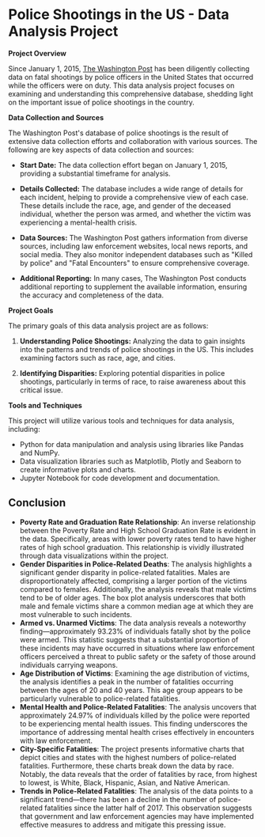 # Police Shootings in the US - Data Analysis Project

**Project Overview**

Since January 1, 2015, [The Washington Post](https://www.washingtonpost.com/) has been diligently collecting data on fatal shootings by police officers in the United States that occurred while the officers were on duty. This data analysis project focuses on examining and understanding this comprehensive database, shedding light on the important issue of police shootings in the country.

**Data Collection and Sources**

The Washington Post's database of police shootings is the result of extensive data collection efforts and collaboration with various sources. The following are key aspects of data collection and sources:

- **Start Date:** The data collection effort began on January 1, 2015, providing a substantial timeframe for analysis.

- **Details Collected:** The database includes a wide range of details for each incident, helping to provide a comprehensive view of each case. These details include the race, age, and gender of the deceased individual, whether the person was armed, and whether the victim was experiencing a mental-health crisis.

- **Data Sources:** The Washington Post gathers information from diverse sources, including law enforcement websites, local news reports, and social media. They also monitor independent databases such as "Killed by police" and "Fatal Encounters" to ensure comprehensive coverage.

- **Additional Reporting:** In many cases, The Washington Post conducts additional reporting to supplement the available information, ensuring the accuracy and completeness of the data.

**Project Goals**

The primary goals of this data analysis project are as follows:

1. **Understanding Police Shootings:** Analyzing the data to gain insights into the patterns and trends of police shootings in the US. This includes examining factors such as race, age, and cities.

2. **Identifying Disparities:** Exploring potential disparities in police shootings, particularly in terms of race, to raise awareness about this critical issue.


**Tools and Techniques**

This project will utilize various tools and techniques for data analysis, including:

- Python for data manipulation and analysis using libraries like Pandas and NumPy.
- Data visualization libraries such as Matplotlib, Plotly and Seaborn to create informative plots and charts.
- Jupyter Notebook for code development and documentation.



## Conclusion
- **Poverty Rate and Graduation Rate Relationship**: An inverse relationship between the Poverty Rate and High School Graduation Rate is evident in the data. Specifically, areas with lower poverty rates tend to have higher rates of high school graduation. This relationship is vividly illustrated through data visualizations within the project.
- **Gender Disparities in Police-Related Deaths**: The analysis highlights a significant gender disparity in police-related fatalities. Males are disproportionately affected, comprising a larger portion of the victims compared to females. Additionally, the analysis reveals that male victims tend to be of older ages. The box plot analysis underscores that both male and female victims share a common median age at which they are most vulnerable to such incidents.
- **Armed vs. Unarmed Victims**: The data analysis reveals a noteworthy finding—approximately 93.23% of individuals fatally shot by the police were armed. This statistic suggests that a substantial proportion of these incidents may have occurred in situations where law enforcement officers perceived a threat to public safety or the safety of those around individuals carrying weapons.
- **Age Distribution of Victims**:  Examining the age distribution of victims, the analysis identifies a peak in the number of fatalities occurring between the ages of 20 and 40 years. This age group appears to be particularly vulnerable to police-related fatalities.
- **Mental Health and Police-Related Fatalities**: The analysis uncovers that approximately 24.97% of individuals killed by the police were reported to be experiencing mental health issues. This finding underscores the importance of addressing mental health crises effectively in encounters with law enforcement.
- **City-Specific Fatalities**: The project presents informative charts that depict cities and states with the highest numbers of police-related fatalities. Furthermore, these charts break down the data by race. Notably, the data reveals that the order of fatalities by race, from highest to lowest, is White, Black, Hispanic, Asian, and Native American.
- **Trends in Police-Related Fatalities**: The analysis of the data points to a significant trend—there has been a decline in the number of police-related fatalities since the latter half of 2017. This observation suggests that government and law enforcement agencies may have implemented effective measures to address and mitigate this pressing issue.
